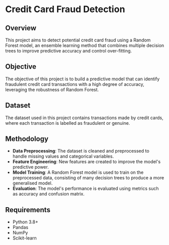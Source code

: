 # Credit Card Fraud Detection

## Overview
This project aims to detect potential credit card fraud using a Random Forest model, an ensemble learning method that combines multiple decision trees to improve predictive accuracy and control over-fitting.

## Objective
The objective of this project is to build a predictive model that can identify fraudulent credit card transactions with a high degree of accuracy, leveraging the robustness of Random Forest.

## Dataset
The dataset used in this project contains transactions made by credit cards, where each transaction is labelled as fraudulent or genuine.

## Methodology
- **Data Preprocessing**: The dataset is cleaned and preprocessed to handle missing values and categorical variables.
- **Feature Engineering**: New features are created to improve the model's predictive power.
- **Model Training**: A Random Forest model is used to train on the preprocessed data, consisting of many decision trees to produce a more generalised model.
- **Evaluation**: The model's performance is evaluated using metrics such as accuracy and confusion matrix.

## Requirements
- Python 3.8+
- Pandas
- NumPy
- Scikit-learn
